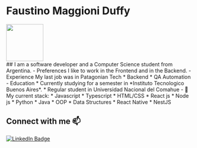 # Faustino Maggioni Duffy
<div id="header" align="left">
  <img src="https://media.giphy.com/media/Nx0rz3jtxtEre/giphy.gif" width="100"/>
</div>
## I am a software developer and a Computer Science student from Argentina.
- Preferences
I like to work in the Frontend and in the Backend.
- Experience
My last job was in Patagonian Tech
* Backend
* QA Automation
- Education
* Currently studying for a semester in *Instituto Tecnologico Buenos Aires*.
* Regular student in Universidad Nacional del Comahue
- 🔭 My current stack:
  * Javascript
  * Typescript
  * HTML/CSS
  * React js
  * Node js
  * Python
  * Java
  * OOP
  * Data Structures
  * React Native
  * NestJS
  
## Connect with me 📫
<a href="https://linkedin.com/in/maggioniduffy">
    <img src="https://img.shields.io/badge/LinkedIn-blue?style=for-the-badge&logo=linkedin&logoColor=white" alt="LinkedIn Badge"/>
  </a>



<!--
**FaustMaggioni/FaustMaggioni** is a ✨ _special_ ✨ repository because its `README.md` (this file) appears on your GitHub profile.

Here are some ideas to get you started:

- 🔭 I’m currently working on ...
- 🌱 I’m currently learning ...
- 👯 I’m looking to collaborate on ...
- 🤔 I’m looking for help with ...
- 💬 Ask me about ...
- 📫 How to reach me: ...
- 😄 Pronouns: ...
- ⚡ Fun fact: ...
-->
